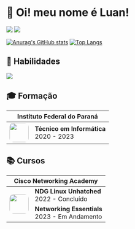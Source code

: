 # 🥸 Oi! meu nome é Luan!

<img src="https://github-readme-stats.vercel.app/api/top-langs/?username=luan004&layout=compact&langs_count=4&theme=dark&custom_title=Linguagens%20Mais%20Usadas&bg_color=07090d&border_color=11161f&title_color=ffffff&text_color=858585"/>
<img src="https://github-readme-stats.vercel.app/api?username=luan004&show_icons=true&bg_color=07090d&border_color=11161f&title_color=ffffff&text_color=858585&hide=prs,issues,contribs&count_private=true&card_width=1px" />

[![Anurag's GitHub stats](https://github-readme-stats.vercel.app/api/top-langs/?username=luan004&langs_count=4&layout=compact&theme=dark&custom_title=Linguagens%20Mais%20Usadas&bg_color=07090d&border_color=11161f&title_color=ffffff&text_color=858585&line_height=60)](https://github.com/luan004/github-readme-stats)
[![Top Langs](https://github-readme-stats.vercel.app/api?username=luan004&show_icons=true&bg_color=07090d&border_color=11161f&title_color=ffffff&text_color=858585&hide=prs,issues,contribs&count_private=true&card_width=1px&line_height=40)](https://github.com/luan004/github-readme-stats)

## 🧠 Habilidades

<img src="https://skillicons.dev/icons?i=js,java,html,css,linux">

## 🎓 Formação

<table>
    <thead>
        <tr>
            <th colspan="2">
                Instituto Federal do Paraná
            </th>
        </tr>
    </thead>
    <tbody>
        <tr>
            <td>
                <img style="height:50px;width:50px;border-radius:10px" src="https://luan004.github.io/images/ifpr.png"/>
            </td>
            <td>
                <b>Técnico em Informática</b><br>2020 - 2023
            </td>
        </tr>
    </tbody>
</table>

## 📚 Cursos

<table>
    <thead>
        <tr>
            <th colspan="2">Cisco Networking Academy</th>
        </tr>
    </thead>
    <tbody>
        <tr>
            <td rowspan="2">
                <img style="height:50px;width:50px;border-radius:10px" src="https://luan004.github.io/images/cisco2.png"/>
            </td>
            <td>
                <b>NDG Linux Unhatched</b><br>2022 - Concluído
            </td>
        </tr>
        <tr>
            <td>
                <b>Networking Essentials</b><br>2023 - Em Andamento
            </td>
        </tr>
    </tbody>
</table>
